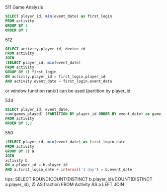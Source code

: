 511 Game Analysis

```sql
SELECT player_id, min(event_date) as first_login
FROM activity
GROUP BY 1
ORDER BY 1
```


512

```sql
SELECT activity.player_id, device_id
FROM activity
JOIN
(SELECT player_id, min(event_date)
FROM activity
GROUP BY 1) first_login
ON activity.player_id = first_login.player_id
AND activity.event_date = first_login.event_date
```
 or window function rank() can be used  (partition by player_id
 
 
 534
 
 ```sql
 SELECT player_id, event_date,
 sum(games_played) (PARTITION BY player_id ORDER BY event_date) as game_played_so_far
 FROM activity
 ORDER BY 1,2
 
 ```
 
 
 550
 
 ```sql
 (SELECT player_id, min(event_date) as first_login_date 
 FROM activity
 GROUP BY 1) a
 JOIN
 activity b
 ON a.player_id = b.player_id
 AND a.first_login_date + interval('1 day') = b.event_date
 ```
 
 tips:
 SELECT ROUND(COUNT(DISTINCT b.player_id)/COUNT(DISTINCT a.player_id), 2) AS fraction FROM Activity AS a
LEFT JOIN

